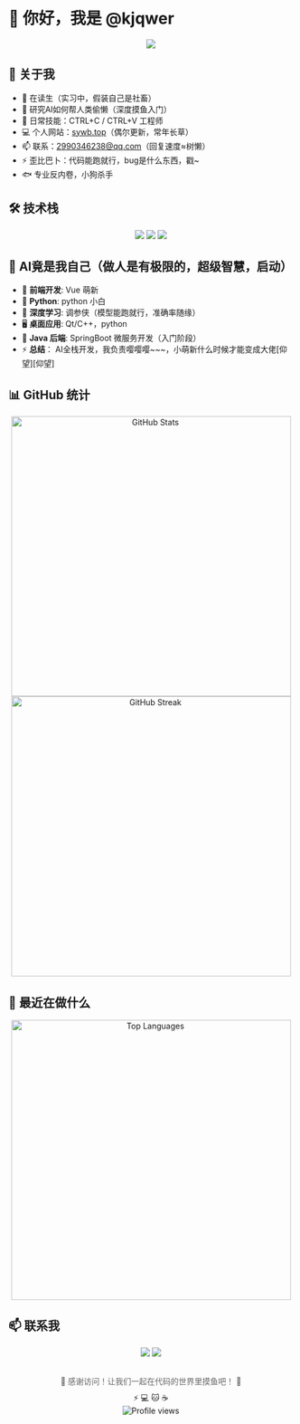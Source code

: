 # 👋 你好，我是 @kjqwer

<div align="center">
  <!-- 动态打字机效果 -->
  <img src="https://readme-typing-svg.herokuapp.com/?lines=欢迎欢迎，热烈欢迎，好久没人来了！;年纪轻轻，就要开始养生啦~;深度学习？在学了在学了（进度+0.1%）&font=Fira%20Code&center=true&width=440&height=45&color=f75c7e&vCenter=true&size=22">
</div>

## 🚀 关于我

- 🏫 在读生（实习中，假装自己是社畜）
- 🔭 研究AI如何帮人类偷懒（深度摸鱼入门）
- 🌱 日常技能：CTRL+C / CTRL+V 工程师
- 💻 个人网站：[sywb.top](https://sywb.top)（偶尔更新，常年长草）
- 📫 联系：2990346238@qq.com（回复速度≈树懒）
- ⚡ 歪比巴卜：代码能跑就行，bug是什么东西，戳~
- 🐟 专业反内卷，小狗杀手

## 🛠️ 技术栈

<div align="center">
  <img src="https://img.shields.io/badge/-Vue.js-4FC08D?style=for-the-badge&logo=vue.js&logoColor=white" />
  <img src="https://img.shields.io/badge/-Python-3776AB?style=for-the-badge&logo=python&logoColor=white" />
  <img src="https://img.shields.io/badge/-JavaScript-F7DF1E?style=for-the-badge&logo=javascript&logoColor=black" />
</div>

## 💼 AI竟是我自己（做人是有极限的，超级智慧，启动）

- 🌟 **前端开发**: Vue 萌新
- 🐍 **Python**: python 小白
- 🧠 **深度学习**: 调参侠（模型能跑就行，准确率随缘）
- 🖥️ **桌面应用**: Qt/C++，python 
- 🍃 **Java 后端**: SpringBoot 微服务开发（入门阶段）
- ⚡ **总结**： AI全栈开发，我负责嘤嘤嘤~~~，小萌新什么时候才能变成大佬[仰望][仰望]


## 📊 GitHub 统计

<div align="center">
  <img src="https://github-readme-stats.vercel.app/api?username=kjqwer&show_icons=true&theme=tokyonight&hide_border=true&count_private=true" alt="GitHub Stats" width="495" />
  
  <!-- 添加动态贡献图 -->
  <img src="https://github-readme-streak-stats.herokuapp.com/?user=kjqwer&theme=tokyonight&hide_border=true" alt="GitHub Streak" width="495" />
</div>

## 🎯 最近在做什么

<div align="center">
  <img src="https://github-readme-stats.vercel.app/api/top-langs/?username=kjqwer&layout=compact&theme=tokyonight&hide_border=true" alt="Top Languages" width="495" />
</div>


## 📫 联系我

<div align="center">
  <a href="mailto:2990346238@qq.com"><img src="https://img.shields.io/badge/-QQ邮箱-EB1923?style=for-the-badge&logo=tencent-qq&logoColor=white" /></a>
  <a href="https://sywb.top"><img src="https://img.shields.io/badge/-个人网站-4285F4?style=for-the-badge&logo=google-chrome&logoColor=white" /></a>
</div>

<!-- 添加有趣的页脚 -->
<div align="center" style="margin-top: 30px;">
  <div style="font-size: 14px; color: #666;">
    🎉 感谢访问！让我们一起在代码的世界里摸鱼吧！ 🎉
  </div>
  <div style="margin-top: 10px;">
    ⚡ 💻 🐱 ☕
  </div>
</div>

<!-- 添加访问统计 -->
<div align="center">
  <img src="https://komarev.com/ghpvc/?username=kjqwer&color=blueviolet&style=for-the-badge" alt="Profile views" />
</div>

